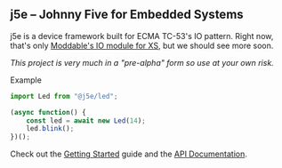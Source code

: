 ## j5e – Johnny Five for Embedded Systems
j5e is a device framework built for ECMA TC-53's IO pattern. Right now, that's only [Moddable's IO module for XS](https://github.com/Moddable-OpenSource/moddable/blob/public/documentation/io/io.md), but we should see more soon. 

*This project is very much in a "pre-alpha" form so use at your own risk.*

Example
````js
import Led from "@j5e/led";

(async function() {
	const led = await new Led(14);
	led.blink();
})();
````

Check out the [Getting Started](https://github.com/dtex/j5e/blob/master/examples/GETSTARTED.md) guide and the [API Documentation](https://dtex.github.io/j5e).
